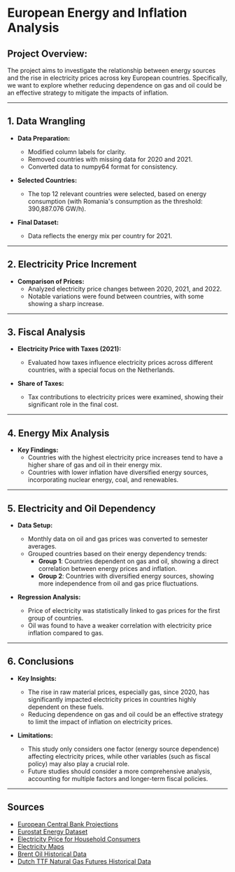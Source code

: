 # European Energy and Inflation Analysis

## Project Overview:
The project aims to investigate the relationship between energy sources and the rise in electricity prices across key European countries. Specifically, we want to explore whether reducing dependence on gas and oil could be an effective strategy to mitigate the impacts of inflation.

---

## 1. Data Wrangling
- **Data Preparation:**
  - Modified column labels for clarity.
  - Removed countries with missing data for 2020 and 2021.
  - Converted data to numpy64 format for consistency.
  
- **Selected Countries:**
  - The top 12 relevant countries were selected, based on energy consumption (with Romania's consumption as the threshold: 390,887.076 GW/h).
  
- **Final Dataset:**
  - Data reflects the energy mix per country for 2021.

---

## 2. Electricity Price Increment
- **Comparison of Prices:**
  - Analyzed electricity price changes between 2020, 2021, and 2022.
  - Notable variations were found between countries, with some showing a sharp increase.

---

## 3. Fiscal Analysis
- **Electricity Price with Taxes (2021):**
  - Evaluated how taxes influence electricity prices across different countries, with a special focus on the Netherlands.
  
- **Share of Taxes:**
  - Tax contributions to electricity prices were examined, showing their significant role in the final cost.

---

## 4. Energy Mix Analysis
- **Key Findings:**
  - Countries with the highest electricity price increases tend to have a higher share of gas and oil in their energy mix.
  - Countries with lower inflation have diversified energy sources, incorporating nuclear energy, coal, and renewables.

---

## 5. Electricity and Oil Dependency
- **Data Setup:**
  - Monthly data on oil and gas prices was converted to semester averages.
  - Grouped countries based on their energy dependency trends:
    - **Group 1**: Countries dependent on gas and oil, showing a direct correlation between energy prices and inflation.
    - **Group 2**: Countries with diversified energy sources, showing more independence from oil and gas price fluctuations.

- **Regression Analysis:**
  - Price of electricity was statistically linked to gas prices for the first group of countries.
  - Oil was found to have a weaker correlation with electricity price inflation compared to gas.

---

## 6. Conclusions
- **Key Insights:**
  - The rise in raw material prices, especially gas, since 2020, has significantly impacted electricity prices in countries highly dependent on these fuels.
  - Reducing dependence on gas and oil could be an effective strategy to limit the impact of inflation on electricity prices.
  
- **Limitations:**
  - This study only considers one factor (energy source dependence) affecting electricity prices, while other variables (such as fiscal policy) may also play a crucial role.
  - Future studies should consider a more comprehensive analysis, accounting for multiple factors and longer-term fiscal policies.

---

## Sources
- [European Central Bank Projections](https://www.ecb.europa.eu/press/projections/html/ecb.projections202203_ecbstaff~44f998dfd7.it.html)
- [Eurostat Energy Dataset](https://ec.europa.eu/eurostat/databrowser/view/nrg_bal_s/default/table?lang=en)
- [Electricity Price for Household Consumers](https://ec.europa.eu/eurostat/statistics-explained/index.php?title=Electricity_price_statistics#Electricity_prices_for_household_consumers)
- [Electricity Maps](https://app.electricitymaps.com/zone/PL/72h)
- [Brent Oil Historical Data](https://it.investing.com/commodities/brent-oil-historical-data)
- [Dutch TTF Natural Gas Futures Historical Data](https://it.investing.com/commodities/dutch-ttf-gas-c1-futures-historical-data)
